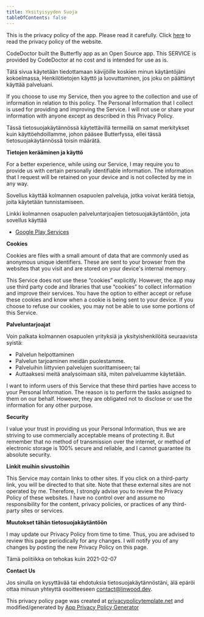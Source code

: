 ```yaml
---
title: Yksityisyyden Suoja
tableOfContents: false
---
```


This is the privacy policy of the app. Please read it carefully.
Click [here](https://go.linwood.dev/privacypolicy) to read the privacy policy of the website.

CodeDoctor built the Butterfly app as an Open Source app. This SERVICE is provided by CodeDoctor at no cost and is intended for use as is.

Tätä sivua käytetään tiedottamaan kävijöille koskien minun käytäntöjäni kokoelmassa, Henkilötietojen käyttö ja luovuttaminen, jos joku on päättänyt käyttää palveluani.

If you choose to use my Service, then you agree to the collection and use of information in relation to this policy. The Personal Information that I collect is used for providing and improving the
Service. I will not use or share your information with anyone except as described in this Privacy Policy.

Tässä tietosuojakäytännössä käytettävillä termeillä on samat merkitykset kuin käyttöehdoillamme, johon pääsee Butterfyssa, ellei tässä tietosuojakäytännössä toisin määrätä.

**Tietojen kerääminen ja käyttö**

For a better experience, while using our Service, I may require you to provide us with certain personally identifiable information. The information that I request will be retained on your device and
is not collected by me in any way.

Sovellus käyttää kolmannen osapuolen palveluja, jotka voivat kerätä tietoja, joita käytetään tunnistamiseen.

Linkki kolmannen osapuolen palveluntarjoajien tietosuojakäytäntöön, jota sovellus käyttää

- [Google Play Services](https://www.google.com/policies/privacy/)

**Cookies**

Cookies are files with a small amount of data that are commonly used as anonymous unique identifiers. These are sent to your browser from the websites that you visit and are stored on your device's
internal memory.

This Service does not use these “cookies” explicitly. However, the app may use third party code and libraries that use “cookies” to collect information and improve their services. You have the option
to either accept or refuse these cookies and know when a cookie is being sent to your device. If you choose to refuse our cookies, you may not be able to use some portions of this Service.

**Palveluntarjoajat**

Voin palkata kolmannen osapuolen yrityksiä ja yksityishenkilöitä seuraavista syistä:

- Palvelun helpottaminen
- Palvelun tarjoaminen meidän puolestamme.
- Palveluihin liittyvien palvelujen suorittamiseen; tai
- Auttaaksesi meitä analysoimaan sitä, miten palveluamme käytetään.

I want to inform users of this Service that these third parties have access to your Personal Information. The reason is to perform the tasks assigned to them on our behalf. However, they are obligated
not to disclose or use the information for any other purpose.

**Security**

I value your trust in providing us your Personal Information, thus we are striving to use commercially acceptable means of protecting it. But remember that no method of transmission over the internet,
or method of electronic storage is 100% secure and reliable, and I cannot guarantee its absolute security.

**Linkit muihin sivustoihin**

This Service may contain links to other sites. If you click on a third-party link, you will be directed to that site. Note that these external sites are not operated by me. Therefore, I strongly
advise you to review the Privacy Policy of these websites. I have no control over and assume no responsibility for the content, privacy policies, or practices of any third-party sites or services.

**Muutokset tähän tietosuojakäytäntöön**

I may update our Privacy Policy from time to time. Thus, you are advised to review this page periodically for any changes. I will notify you of any changes by posting the new Privacy Policy on this
page.

Tämä politiikka on tehokas kuin 2021-02-07

**Contact Us**

Jos sinulla on kysyttävää tai ehdotuksia tietosuojakäytännöstäni, älä epäröi ottaa minuun yhteyttä osoitteeseen contact@linwood.dev.

This privacy policy page was created at [privacypolicytemplate.net](https://privacypolicytemplate.net) and modified/generated
by [App Privacy Policy Generator](https://app-privacy-policy-generator.nisrulz.com/)
